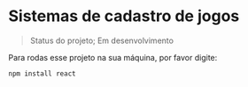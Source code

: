 <h1>Sistemas de cadastro de jogos</h1>

> Status do projeto; Em desenvolvimento

Para rodas esse projeto na sua máquina, por favor digite: 

```
npm install react
```
